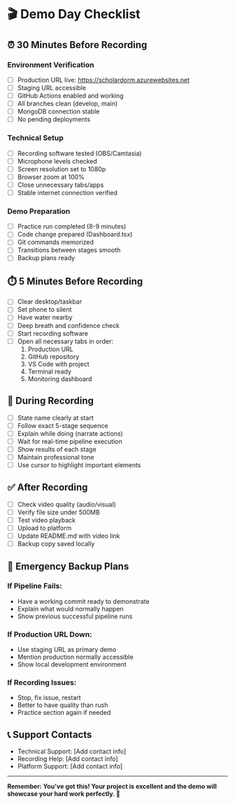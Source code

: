 # 🎬 Demo Day Checklist

## ⏰ **30 Minutes Before Recording**

### **Environment Verification**
- [ ] Production URL live: https://scholardorm.azurewebsites.net
- [ ] Staging URL accessible
- [ ] GitHub Actions enabled and working
- [ ] All branches clean (develop, main)
- [ ] MongoDB connection stable
- [ ] No pending deployments

### **Technical Setup**
- [ ] Recording software tested (OBS/Camtasia)
- [ ] Microphone levels checked
- [ ] Screen resolution set to 1080p
- [ ] Browser zoom at 100%
- [ ] Close unnecessary tabs/apps
- [ ] Stable internet connection verified

### **Demo Preparation**
- [ ] Practice run completed (8-9 minutes)
- [ ] Code change prepared (Dashboard.tsx)
- [ ] Git commands memorized
- [ ] Transitions between stages smooth
- [ ] Backup plans ready

## ⏱️ **5 Minutes Before Recording**

- [ ] Clear desktop/taskbar
- [ ] Set phone to silent
- [ ] Have water nearby
- [ ] Deep breath and confidence check
- [ ] Start recording software
- [ ] Open all necessary tabs in order:
  1. Production URL
  2. GitHub repository
  3. VS Code with project
  4. Terminal ready
  5. Monitoring dashboard

## 🎯 **During Recording**

- [ ] State name clearly at start
- [ ] Follow exact 5-stage sequence
- [ ] Explain while doing (narrate actions)
- [ ] Wait for real-time pipeline execution
- [ ] Show results of each stage
- [ ] Maintain professional tone
- [ ] Use cursor to highlight important elements

## ✅ **After Recording**

- [ ] Check video quality (audio/visual)
- [ ] Verify file size under 500MB
- [ ] Test video playback
- [ ] Upload to platform
- [ ] Update README.md with video link
- [ ] Backup copy saved locally

## 🚨 **Emergency Backup Plans**

### **If Pipeline Fails:**
- Have a working commit ready to demonstrate
- Explain what would normally happen
- Show previous successful pipeline runs

### **If Production URL Down:**
- Use staging URL as primary demo
- Mention production normally accessible
- Show local development environment

### **If Recording Issues:**
- Stop, fix issue, restart
- Better to have quality than rush
- Practice section again if needed

## 📞 **Support Contacts**
- Technical Support: [Add contact info]
- Recording Help: [Add contact info]
- Platform Support: [Add contact info]

---

**Remember: You've got this! Your project is excellent and the demo will showcase your hard work perfectly. 🚀**
